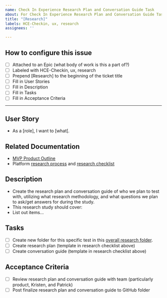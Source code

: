 ```yaml
---
name: Check In Experience Research Plan and Conversation Guide Task
about: For Check In Experience Research Plan and Conversation Guide Task
title: "[Research]"
labels: HCE-Checkin, ux, research
assignees: ''

---
```


## How to configure this issue

- [ ] Attached to an Epic (what body of work is this a part of?)
- [ ] Labeled with HCE-Checkin, ux, research
- [ ] Prepend [Research] to the beginning of the ticket title
- [ ] Fill in User Stories
- [ ] Fill in Description
- [ ] Fill in Tasks
- [ ] Fill in Acceptance Criteria
---

## User Story
- As a [role], I want to [what[.

## Related Documentation
- [MVP Product Outline](https://github.com/department-of-veterans-affairs/va.gov-team/blob/master/products/health-care/checkin/product/product-outline.md)
- Platform [research process](https://depo-platform-documentation.scrollhelp.site/research-design/Research-Overview.1958740385.html) and [research checklist](https://depo-platform-documentation.scrollhelp.site/research-design/Research-Checklist.1958773011.html)

## Description
- Create the research plan and conversation guide of who we plan to test with, utilizing what research methodology, and what questions we plan to ask/get answers for during the study.
- This research study should cover:
- List out items...

## Tasks

- [ ] Create new folder for this specific test in this [overall research folder](https://github.com/department-of-veterans-affairs/va.gov-team/tree/master/products/health-care/checkin/research).
- [ ] Create research plan (template in research checklist above)
- [ ] Create conversation guide (template in research checklist above)

## Acceptance Criteria

- [ ] Review research plan and conversation guide with team (particularly product, Kristen, and Patrick)
- [ ] Post finalize research plan and conversation guide to GitHub folder

